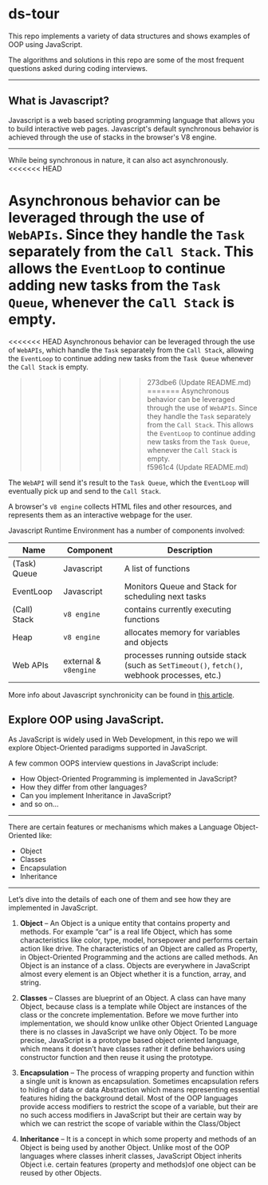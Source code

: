 # ds-tour
This repo implements a variety of data structures and shows examples of OOP using JavaScript.  
  
The algorithms and solutions in this repo are some of the most frequent questions asked during coding interviews. 
  
---  
## What is Javascript?
Javascript is a web based scripting programming language that allows you to build interactive web pages. Javascript's default synchronous behavior is achieved through the use of stacks in the browser's V8 engine.  
  
  
---  
  
While being synchronous in nature, it can also act asynchronously.  
<<<<<<< HEAD
  
 Asynchronous behavior can be leveraged through the use of `WebAPIs`. Since they handle the `Task` separately from the `Call Stack`. This allows the `EventLoop` to continue adding new tasks from the `Task Queue`, whenever the `Call Stack` is empty.  
=======
 
<<<<<<< HEAD
 Asynchronous behavior can be leveraged through the use of `WebAPIs`, which handle the `Task` separately from the `Call Stack`, allowing the `EventLoop` to continue adding new tasks from the `Task Queue` whenever the `Call Stack` is empty.  
>>>>>>> 273dbe6 (Update README.md)
=======
 Asynchronous behavior can be leveraged through the use of `WebAPIs`. Since they handle the `Task` separately from the `Call Stack`. This allows the `EventLoop` to continue adding new tasks from the `Task Queue`, whenever the `Call Stack` is empty.  
>>>>>>> f5961c4 (Update README.md)
  
The `WebAPI` will send it's result to the `Task Queue`, which the `EventLoop` will eventually pick up and send to the `Call Stack`.  


A browser's `v8 engine` collects HTML files and other resources, and represents them as an interactive webpage for the user.   
  
  
Javascript Runtime Environment has a number of components involved:
  
| Name         | Component             | Description                                                                                  |
|--------------|-----------------------|----------------------------------------------------------------------------------------------|
| (Task) Queue | Javascript            | A list of functions                                                                          |  
| EventLoop    | Javascript            | Monitors Queue and Stack for scheduling next tasks                                           |
| (Call) Stack | `v8 engine`           | contains currently executing functions                                                       |
| Heap         | `v8 engine`           | allocates memory for variables and objects                                                   |
| Web APIs     | external & `v8engine` | processes running outside stack (such as `SetTimeout()`, `fetch()`, webhook processes, etc.) |
  
More info about Javascript synchronicity can be found in [this article](https://frontend.turing.edu/lessons/module-3/promises.html?ads_cmpid=6451354298&ads_adid=76255849919&ads_matchtype=&ads_network=g&ads_creative=582477081488&utm_term=&ads_targetid=dsa-19959388920&utm_campaign=&utm_source=adwords&utm_medium=ppc&ttv=2).
  
## Explore OOP using JavaScript. 

As JavaScript is widely used in Web Development, in this repo we will explore Object-Oriented paradigms supported in JavaScript. 
  
A few common OOPS interview questions in JavaScript include:
- How Object-Oriented Programming is implemented in JavaScript?  
- How they differ from other languages?  
- Can you implement Inheritance in JavaScript?
- and so on…
  
---  
  
There are certain features or mechanisms which makes a Language Object-Oriented like: 
  
- Object
- Classes
- Encapsulation
- Inheritance
  
---  
  
Let’s dive into the details of each one of them and see how they are implemented in JavaScript.

1. **Object** – An Object is a unique entity that contains property and methods. For example “car” is a real life Object, which has some characteristics like color, type, model, horsepower and performs certain action like drive. The characteristics of an Object are called as Property, in Object-Oriented Programming and the actions are called methods. An Object is an instance of a class. Objects are everywhere in JavaScript almost every element is an Object whether it is a function, array, and string. 

2. **Classes** – Classes are blueprint of an Object. A class can have many Object, because class is a template while Object are instances of the class or the concrete implementation. 
Before we move further into implementation, we should know unlike other Object Oriented Language there is no classes in JavaScript we have only Object. To be more precise, JavaScript is a prototype based object oriented language, which means it doesn’t have classes rather it define behaviors using constructor function and then reuse it using the prototype. 

3. **Encapsulation** – The process of wrapping property and function within a single unit is known as encapsulation. Sometimes encapsulation refers to hiding of data or data Abstraction which means representing essential features hiding the background detail. Most of the OOP languages provide access modifiers to restrict the scope of a variable, but their are no such access modifiers in JavaScript but their are certain way by which we can restrict the scope of variable within the Class/Object

4. **Inheritance** – It is a concept in which some property and methods of an Object is being used by another Object. Unlike most of the OOP languages where classes inherit classes, JavaScript Object inherits Object i.e. certain features (property and methods)of one object can be reused by other Objects.
